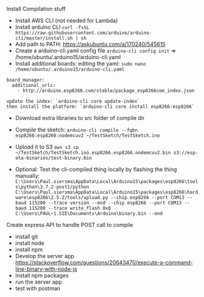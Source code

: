 Install Compilation stuff
- Install AWS CLI (not needed for Lambda)
- Install arduino CLI
	`curl -fsSL https://raw.githubusercontent.com/arduino/arduino-cli/master/install.sh | sh`
- Add path to PATH: https://askubuntu.com/a/170240/545615
- Create a arduino-cli.yaml config file
	`arduino-cli config init` => /home/ubuntu/.arduino15/arduino-cli.yaml
- Install additional boards:
	editing the yaml: `sudo nano /home/ubuntu/.arduino15/arduino-cli.yaml`
````
board_manager:
  additional_urls:
    - http://arduino.esp8266.com/stable/package_esp8266com_index.json
````

	update the index: `arduino-cli core update-index`
	then install the platform: `arduino-cli core install esp8266:esp8266`

- Download extra libraries to src folder of compile dir
- Compile the sketch:
	`arduino-cli compile --fqbn esp8266:esp8266:nodemcuv2 ~/TestSketch/TestSketch.ino`
	
- Upload it to S3
	`aws s3 cp ~/TestSketch/TestSketch.ino.esp8266.esp8266.nodemcuv2.bin s3://esp-ota-binaries/test-binary.bin`
	
- Optional: Test the cli-compiled thing locally by flashing the thing manually:
	`C:\Users\Paul.siersma\AppData\Local\Arduino15\packages\esp8266\tools\python\3.7.2-post1/python C:\Users\Paul.siersma\AppData\Local\Arduino15\packages\esp8266\hardware\esp8266\2.5.2/tools/upload.py --chip esp8266 --port COM13 --baud 115200 --trace version --end --chip esp8266 --port COM13 --baud 115200 --trace write_flash 0x0 C:\Users\PAUL~1.SIE\Documents\Arduino\binary.bin --end`

Create express API to handle POST call to compile
- install git
- install node
- install npm
- Develop the server app
	https://stackoverflow.com/questions/20643470/execute-a-command-line-binary-with-node-js
- install npm packages
- run the server app
- test with postman



